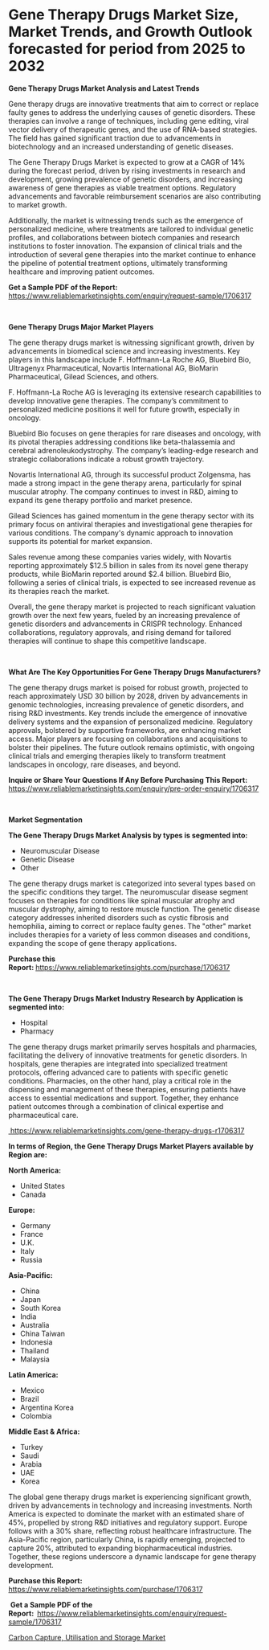 <p><h1>Gene Therapy Drugs Market Size, Market Trends, and Growth Outlook forecasted for period from 2025 to 2032</h1></p><p><strong>Gene Therapy Drugs Market Analysis and Latest Trends</strong></p>
<p><p>Gene therapy drugs are innovative treatments that aim to correct or replace faulty genes to address the underlying causes of genetic disorders. These therapies can involve a range of techniques, including gene editing, viral vector delivery of therapeutic genes, and the use of RNA-based strategies. The field has gained significant traction due to advancements in biotechnology and an increased understanding of genetic diseases.</p><p>The Gene Therapy Drugs Market is expected to grow at a CAGR of 14% during the forecast period, driven by rising investments in research and development, growing prevalence of genetic disorders, and increasing awareness of gene therapies as viable treatment options. Regulatory advancements and favorable reimbursement scenarios are also contributing to market growth. </p><p>Additionally, the market is witnessing trends such as the emergence of personalized medicine, where treatments are tailored to individual genetic profiles, and collaborations between biotech companies and research institutions to foster innovation. The expansion of clinical trials and the introduction of several gene therapies into the market continue to enhance the pipeline of potential treatment options, ultimately transforming healthcare and improving patient outcomes.</p></p>
<p><strong>Get a Sample PDF of the Report:&nbsp;</strong> <a href="https://www.reliablemarketinsights.com/enquiry/request-sample/1706317?utm_campaign=3284&utm_medium=2&utm_source=Github&utm_content=ia&utm_term=27032025&utm_id=gene-therapy-drugs">https://www.reliablemarketinsights.com/enquiry/request-sample/1706317</a></p>
<p>&nbsp;</p>
<p><strong>Gene Therapy Drugs Major Market Players</strong></p>
<p><p>The gene therapy drugs market is witnessing significant growth, driven by advancements in biomedical science and increasing investments. Key players in this landscape include F. Hoffmann-La Roche AG, Bluebird Bio, Ultragenyx Pharmaceutical, Novartis International AG, BioMarin Pharmaceutical, Gilead Sciences, and others.</p><p>F. Hoffmann-La Roche AG is leveraging its extensive research capabilities to develop innovative gene therapies. The company’s commitment to personalized medicine positions it well for future growth, especially in oncology.</p><p>Bluebird Bio focuses on gene therapies for rare diseases and oncology, with its pivotal therapies addressing conditions like beta-thalassemia and cerebral adrenoleukodystrophy. The company’s leading-edge research and strategic collaborations indicate a robust growth trajectory.</p><p>Novartis International AG, through its successful product Zolgensma, has made a strong impact in the gene therapy arena, particularly for spinal muscular atrophy. The company continues to invest in R&D, aiming to expand its gene therapy portfolio and market presence.</p><p>Gilead Sciences has gained momentum in the gene therapy sector with its primary focus on antiviral therapies and investigational gene therapies for various conditions. The company's dynamic approach to innovation supports its potential for market expansion.</p><p>Sales revenue among these companies varies widely, with Novartis reporting approximately $12.5 billion in sales from its novel gene therapy products, while BioMarin reported around $2.4 billion. Bluebird Bio, following a series of clinical trials, is expected to see increased revenue as its therapies reach the market.</p><p>Overall, the gene therapy market is projected to reach significant valuation growth over the next few years, fueled by an increasing prevalence of genetic disorders and advancements in CRISPR technology. Enhanced collaborations, regulatory approvals, and rising demand for tailored therapies will continue to shape this competitive landscape.</p></p>
<p>&nbsp;</p>
<p><strong>What Are The Key Opportunities For Gene Therapy Drugs Manufacturers?</strong></p>
<p><p>The gene therapy drugs market is poised for robust growth, projected to reach approximately USD 30 billion by 2028, driven by advancements in genomic technologies, increasing prevalence of genetic disorders, and rising R&D investments. Key trends include the emergence of innovative delivery systems and the expansion of personalized medicine. Regulatory approvals, bolstered by supportive frameworks, are enhancing market access. Major players are focusing on collaborations and acquisitions to bolster their pipelines. The future outlook remains optimistic, with ongoing clinical trials and emerging therapies likely to transform treatment landscapes in oncology, rare diseases, and beyond.</p></p>
<p><strong>Inquire or Share Your Questions If Any Before Purchasing This Report:</strong> <a href="https://www.reliablemarketinsights.com/enquiry/pre-order-enquiry/1706317?utm_campaign=3284&utm_medium=2&utm_source=Github&utm_content=ia&utm_term=27032025&utm_id=gene-therapy-drugs">https://www.reliablemarketinsights.com/enquiry/pre-order-enquiry/1706317</a></p>
<p>&nbsp;</p>
<p><strong>Market Segmentation</strong></p>
<p><strong>The Gene Therapy Drugs Market Analysis by types is segmented into:</strong></p>
<p><ul><li>Neuromuscular Disease</li><li>Genetic Disease</li><li>Other</li></ul></p>
<p><p>The gene therapy drugs market is categorized into several types based on the specific conditions they target. The neuromuscular disease segment focuses on therapies for conditions like spinal muscular atrophy and muscular dystrophy, aiming to restore muscle function. The genetic disease category addresses inherited disorders such as cystic fibrosis and hemophilia, aiming to correct or replace faulty genes. The "other" market includes therapies for a variety of less common diseases and conditions, expanding the scope of gene therapy applications.</p></p>
<p><strong>Purchase this Report:&nbsp;</strong><a href="https://www.reliablemarketinsights.com/purchase/1706317?utm_campaign=3284&utm_medium=2&utm_source=Github&utm_content=ia&utm_term=27032025&utm_id=gene-therapy-drugs">https://www.reliablemarketinsights.com/purchase/1706317</a></p>
<p>&nbsp;</p>
<p><strong>The Gene Therapy Drugs Market Industry Research by Application is segmented into:</strong></p>
<p><ul><li>Hospital</li><li>Pharmacy</li></ul></p>
<p><p>The gene therapy drugs market primarily serves hospitals and pharmacies, facilitating the delivery of innovative treatments for genetic disorders. In hospitals, gene therapies are integrated into specialized treatment protocols, offering advanced care to patients with specific genetic conditions. Pharmacies, on the other hand, play a critical role in the dispensing and management of these therapies, ensuring patients have access to essential medications and support. Together, they enhance patient outcomes through a combination of clinical expertise and pharmaceutical care.</p></p>
<p><a href="https://www.reliablemarketinsights.com/gene-therapy-drugs-r1706317?utm_campaign=3284&utm_medium=2&utm_source=Github&utm_content=ia&utm_term=27032025&utm_id=gene-therapy-drugs">&nbsp;https://www.reliablemarketinsights.com/gene-therapy-drugs-r1706317</a></p>
<p><strong>In terms of Region, the Gene Therapy Drugs Market Players available by Region are:</strong></p>
<p>
    <p> <strong> North America: </strong>
        <ul>
            <li>United States</li>
            <li>Canada</li>
        </ul>
        </p> 
    <p> <strong> Europe: </strong>
        <ul>
            <li>Germany</li>
            <li>France</li>
            <li>U.K.</li>
            <li>Italy</li>
            <li>Russia</li>
        </ul>
        </p> 
    <p> <strong> Asia-Pacific: </strong>
        <ul>
            <li>China</li>
            <li>Japan</li>
            <li>South Korea</li>
            <li>India</li>
            <li>Australia</li>
            <li>China Taiwan</li>
            <li>Indonesia</li>
            <li>Thailand</li>
            <li>Malaysia</li>
        </ul>
        </p> 
    <p> <strong> Latin America: </strong>
        <ul>
            <li>Mexico</li>
            <li>Brazil</li>
            <li>Argentina Korea</li>
            <li>Colombia</li>
        </ul>
        </p> 
    <p> <strong> Middle East & Africa: </strong>
        <ul>
            <li>Turkey</li>
            <li>Saudi</li>
            <li>Arabia</li>
            <li>UAE</li>
            <li>Korea</li>
        </ul>
    </p>
    </p>
<p><p>The global gene therapy drugs market is experiencing significant growth, driven by advancements in technology and increasing investments. North America is expected to dominate the market with an estimated share of 45%, propelled by strong R&D initiatives and regulatory support. Europe follows with a 30% share, reflecting robust healthcare infrastructure. The Asia-Pacific region, particularly China, is rapidly emerging, projected to capture 20%, attributed to expanding biopharmaceutical industries. Together, these regions underscore a dynamic landscape for gene therapy development.</p></p>
<p><strong>Purchase this Report: </strong><a href="https://www.reliablemarketinsights.com/purchase/1706317?utm_campaign=3284&utm_medium=2&utm_source=Github&utm_content=ia&utm_term=27032025&utm_id=gene-therapy-drugs">https://www.reliablemarketinsights.com/purchase/1706317</a></p>
<p>&nbsp;<strong>Get a Sample PDF of the Report:&nbsp;&nbsp;</strong><a href="https://www.reliablemarketinsights.com/enquiry/request-sample/1706317?utm_campaign=3284&utm_medium=2&utm_source=Github&utm_content=ia&utm_term=27032025&utm_id=gene-therapy-drugs">https://www.reliablemarketinsights.com/enquiry/request-sample/1706317</a></p>
<p><strong></strong></p>
<p><p><a href="https://github.com/merzafairy04/Market-Research-Report-List-1/blob/main/carbon-capture-utilisation-and-storage-market.md?utm_campaign=3284&utm_medium=2&utm_source=Github&utm_content=ia&utm_term=27032025&utm_id=gene-therapy-drugs">Carbon Capture, Utilisation and Storage Market</a></p></p>